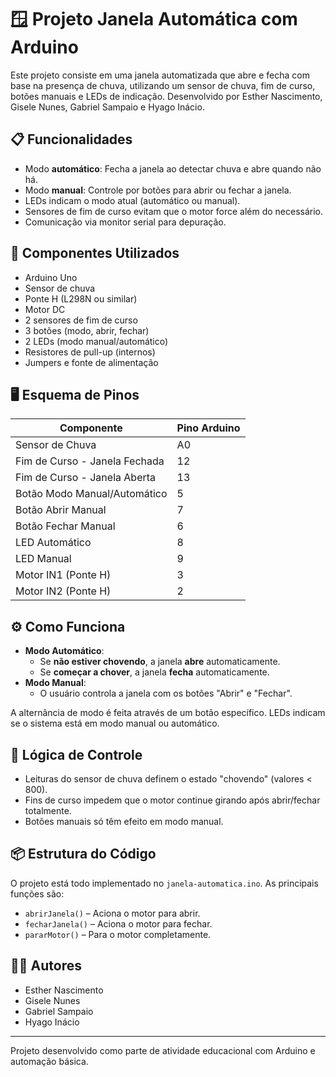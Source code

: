 # 🪟 Projeto Janela Automática com Arduino

Este projeto consiste em uma janela automatizada que abre e fecha com base na presença de chuva, utilizando um sensor de chuva, fim de curso, botões manuais e LEDs de indicação. Desenvolvido por Esther Nascimento, Gisele Nunes, Gabriel Sampaio e Hyago Inácio.

## 📋 Funcionalidades

- Modo **automático**: Fecha a janela ao detectar chuva e abre quando não há.
- Modo **manual**: Controle por botões para abrir ou fechar a janela.
- LEDs indicam o modo atual (automático ou manual).
- Sensores de fim de curso evitam que o motor force além do necessário.
- Comunicação via monitor serial para depuração.

## 🔌 Componentes Utilizados

- Arduino Uno
- Sensor de chuva
- Ponte H (L298N ou similar)
- Motor DC
- 2 sensores de fim de curso
- 3 botões (modo, abrir, fechar)
- 2 LEDs (modo manual/automático)
- Resistores de pull-up (internos)
- Jumpers e fonte de alimentação

## 🖥️ Esquema de Pinos

| Componente                   | Pino Arduino  |
|-----------------------------|---------------|
| Sensor de Chuva             | A0            |
| Fim de Curso - Janela Fechada | 12          |
| Fim de Curso - Janela Aberta  | 13          |
| Botão Modo Manual/Automático | 5           |
| Botão Abrir Manual           | 7           |
| Botão Fechar Manual          | 6           |
| LED Automático               | 8           |
| LED Manual                   | 9           |
| Motor IN1 (Ponte H)          | 3           |
| Motor IN2 (Ponte H)          | 2           |

## ⚙️ Como Funciona

- **Modo Automático**:
  - Se **não estiver chovendo**, a janela **abre** automaticamente.
  - Se **começar a chover**, a janela **fecha** automaticamente.
- **Modo Manual**:
  - O usuário controla a janela com os botões "Abrir" e "Fechar".

A alternância de modo é feita através de um botão específico. LEDs indicam se o sistema está em modo manual ou automático.

## 🧠 Lógica de Controle

- Leituras do sensor de chuva definem o estado "chovendo" (valores < 800).
- Fins de curso impedem que o motor continue girando após abrir/fechar totalmente.
- Botões manuais só têm efeito em modo manual.

## 📦 Estrutura do Código

O projeto está todo implementado no `janela-automatica.ino`. As principais funções são:
- `abrirJanela()` – Aciona o motor para abrir.
- `fecharJanela()` – Aciona o motor para fechar.
- `pararMotor()` – Para o motor completamente.

## 👨‍💻 Autores

- Esther Nascimento
- Gisele Nunes  
- Gabriel Sampaio  
- Hyago Inácio  

---

Projeto desenvolvido como parte de atividade educacional com Arduino e automação básica.
